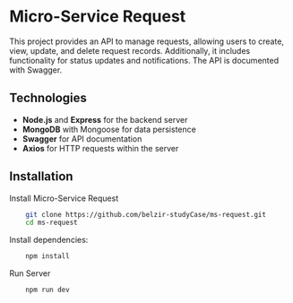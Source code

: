 # Micro-Service Request

This project provides an API to manage requests, allowing users to create, view, update, and delete request records. Additionally, it includes functionality for status updates and notifications. The API is documented with Swagger.


## Technologies
- **Node.js** and **Express** for the backend server
- **MongoDB** with Mongoose for data persistence
- **Swagger** for API documentation
- **Axios** for HTTP requests within the server



## Installation

Install Micro-Service Request

```bash
    git clone https://github.com/belzir-studyCase/ms-request.git
    cd ms-request
```
Install dependencies:

```bash
    npm install
```

Run Server

```bash
    npm run dev
```




